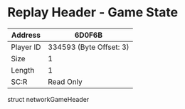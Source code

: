 
#  Replay Header - Game State
Address   | 6D0F6B
----------|-------------
Player ID | 334593 (Byte Offset: 3)
Size 	  | 1
Length 	  | 1
SC:R      | Read Only

struct networkGameHeader

